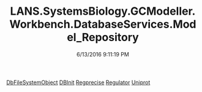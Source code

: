 ﻿---
title: LANS.SystemsBiology.GCModeller.Workbench.DatabaseServices.Model_Repository
date: 6/13/2016 9:11:19 PM
---

[DbFileSystemObject](T-LANS.SystemsBiology.GCModeller.Workbench.DatabaseServices.Model_Repository.DbFileSystemObject.html)
[DBInit](T-LANS.SystemsBiology.GCModeller.Workbench.DatabaseServices.Model_Repository.DBInit.html)
[Regprecise](T-LANS.SystemsBiology.GCModeller.Workbench.DatabaseServices.Model_Repository.Regprecise.html)
[Regulator](T-LANS.SystemsBiology.GCModeller.Workbench.DatabaseServices.Model_Repository.Regulator.html)
[Uniprot](T-LANS.SystemsBiology.GCModeller.Workbench.DatabaseServices.Model_Repository.Uniprot.html)
